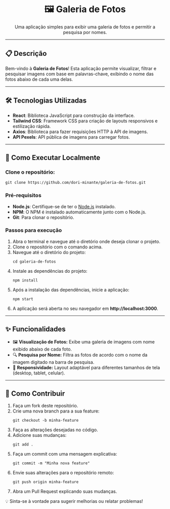 <h1 align="center">🖼️ <strong>Galeria de Fotos</strong></h1>

<p align="center">
  Uma aplicação simples para exibir uma galeria de fotos e permitir a pesquisa por nomes.
</p>

---

<h2>📋 <strong>Descrição</strong></h2>

<p>Bem-vindo à <strong>Galeria de Fotos</strong>!  
Esta aplicação permite visualizar, filtrar e pesquisar imagens com base em palavras-chave, exibindo o nome das fotos abaixo de cada uma delas.</p>

---

<h2>🛠️ <strong>Tecnologias Utilizadas</strong></h2>

<ul>
  <li><strong>React</strong>: Biblioteca JavaScript para construção da interface.</li>
  <li><strong>Tailwind CSS</strong>: Framework CSS para criação de layouts responsivos e estilização rápida.</li>
  <li><strong>Axios</strong>: Biblioteca para fazer requisições HTTP à API de imagens.</li>
  <li><strong>API Pexels</strong>: API pública de imagens para carregar fotos.</li>
</ul>

---

<h2>🚀 <strong>Como Executar Localmente</strong></h2>

<h3>Clone o repositório:</h3>
<pre><code>git clone https://github.com/dori-minante/galeria-de-fotos.git</code></pre>

<h3>Pré-requisitos</h3>
<ul>
  <li><strong>Node.js</strong>: Certifique-se de ter o <a href="https://nodejs.org/">Node.js</a> instalado.</li>
  <li><strong>NPM</strong>: O NPM é instalado automaticamente junto com o Node.js.</li>
  <li><strong>Git</strong>: Para clonar o repositório.</li>
</ul>

<h3>Passos para execução</h3>
<ol>
  <li>Abra o terminal e navegue até o diretório onde deseja clonar o projeto.</li>
  <li>Clone o repositório com o comando acima.</li>
  <li>Navegue até o diretório do projeto:
    <pre><code>cd galeria-de-fotos</code></pre>
  </li>
  <li>Instale as dependências do projeto:
    <pre><code>npm install</code></pre>
  </li>
  <li>Após a instalação das dependências, inicie a aplicação:
    <pre><code>npm start</code></pre>
  </li>
  <li>A aplicação será aberta no seu navegador em <strong>http://localhost:3000</strong>.</li>
</ol>

---

<h2>✨ <strong>Funcionalidades</strong></h2>
<ul>
  <li>🖼️ <strong>Visualização de Fotos:</strong> Exibe uma galeria de imagens com nome exibido abaixo de cada foto.</li>
  <li>🔍 <strong>Pesquisa por Nome:</strong> Filtra as fotos de acordo com o nome da imagem digitado na barra de pesquisa.</li>
  <li>📱 <strong>Responsividade:</strong> Layout adaptável para diferentes tamanhos de tela (desktop, tablet, celular).</li>
</ul>

---

<h2>🤝 <strong>Como Contribuir</strong></h2>
<ol>
  <li>Faça um fork deste repositório.</li>
  <li>Crie uma nova branch para a sua feature:
    <pre><code>git checkout -b minha-feature</code></pre>
  </li>
  <li>Faça as alterações desejadas no código.</li>
  <li>Adicione suas mudanças:
    <pre><code>git add .</code></pre>
  </li>
  <li>Faça um commit com uma mensagem explicativa:
    <pre><code>git commit -m "Minha nova feature"</code></pre>
  </li>
  <li>Envie suas alterações para o repositório remoto:
    <pre><code>git push origin minha-feature</code></pre>
  </li>
  <li>Abra um Pull Request explicando suas mudanças.</li>
</ol>
<p>💡 Sinta-se à vontade para sugerir melhorias ou relatar problemas!</p>

